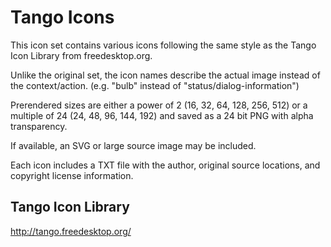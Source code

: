 Tango Icons
===========

This icon set contains various icons following the same style as the 
Tango Icon Library from freedesktop.org.

Unlike the original set, the icon names describe the actual image instead of 
the context/action. (e.g. "bulb" instead of "status/dialog-information")

Prerendered sizes are either a power of 2 (16, 32, 64, 128, 256, 512) or 
a multiple of 24 (24, 48, 96, 144, 192) and saved as a 24 bit PNG with 
alpha transparency.

If available, an SVG or large source image may be included.

Each icon includes a TXT file with the author, original source locations, 
and copyright license information.


Tango Icon Library
------------------

http://tango.freedesktop.org/

